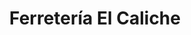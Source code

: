 ---
title: "Ferretería El Caliche"
url: /santo-domingo-oeste/ferreteria-el-caliche/
shop: Eisenwaren
---